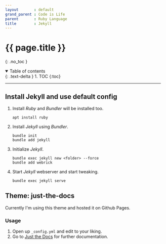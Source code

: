 ```yaml
---
layout       : default
grand_parent : Code is Life
parent       : Ruby Language
title        : Jekyll
---
```


# {{ page.title }}
{: .no_toc }

<details open markdown="block">
  <summary>
    Table of contents
  </summary>
  {: .text-delta }
1. TOC
{:toc}
</details>

---

## Install Jekyll and use default config

1. Install _Ruby_ and _Bundler_ will be installed too.
    ```
    apt install ruby
    ```
2. Install _Jekyll_ using _Bundler_.
    ```
    bundle init
    bundle add jekyll 
    ```
3. Initialize _Jekyll_.
    ```
    bundle exec jekyll new <folder> --force
    bundle add webrick
    ```
4. Start _Jekyll_ webserver and start tweaking.
    ```
    bundle exec jekyll serve
    ```

## Theme: just-the-docs

Currently I'm using this theme and hosted it on Github Pages.

### Usage

1. Open up `_config.yml` and edit to your liking.
2. Go to [Just the Docs](https://pmarsceill.github.io/just-the-docs/) for further documentation.
